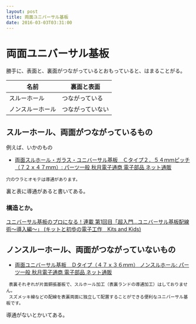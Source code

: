 ```yaml
---
layout: post
title: 両面ユニバーサル基板
date: 2016-03-03T03:31:00
---
```


# 両面ユニバーサル基板

勝手に、表面と、裏面がつながっているとおもっていると、はまることがる。

|名前|裏面と表面|
| - | - |
|スルーホール|つながっている|
|ノンスルーホール|つながっていない|

## スルーホール、両面がつながっているもの

例えば、いかのもの

* [両面スルホール・ガラス・ユニバーサル基板　Ｃタイプ２．５４ｍｍピッチ（７２ｘ４７ｍｍ）: パーツ一般 秋月電子通商 電子部品 ネット通販](http://akizukidenshi.com/catalog/g/gP-00189/)

```
穴のウラとオモテは導通があります。
```

裏と表に導通があると書いてある。

### 構造とか。

[ユニバーサル基板のプロになる！連載 第1回目「超入門…ユニバーサル基板配線術～導入編～」 (キットと初歩の電子工作　Kits and Kids)](http://www.eleki-jack.com/KitsandKids2/2009/06/br_1.html)



## ノンスルーホール、両面がつながっていないもの

* [両面ユニバーサル基板　Ｄタイプ（４７ｘ３６ｍｍ） ノンスルホール: パーツ一般 秋月電子通商 電子部品 ネット通販](http://akizukidenshi.com/catalog/g/gP-09843/)

```
 表裏それぞれが片面銅張基板で、スルホール加工（表裏ランドの導通加工）はしておりません。
 スズメッキ線などの配線を表裏両面に独立して配置することができる便利なユニバーサル基板です。
```

導通がないとかいてある。
